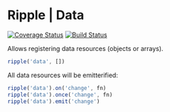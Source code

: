 # Ripple | Data
[![Coverage Status](https://coveralls.io/repos/rijs/data/badge.svg?branch=master&service=github)](https://coveralls.io/github/rijs/data?branch=master)
[![Build Status](https://travis-ci.org/rijs/data.svg)](https://travis-ci.org/rijs/data)

Allows registering data resources (objects or arrays).

```js
ripple('data', [])
```

All data resources will be emitterified:

```js
ripple('data').on('change', fn)
ripple('data').once('change', fn)
ripple('data').emit('change')
```